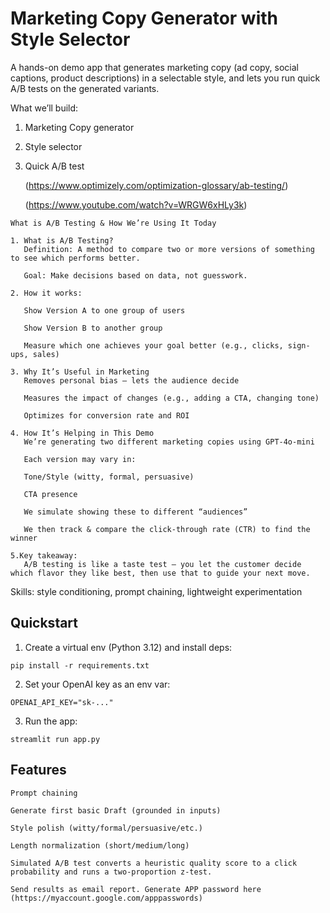 # Marketing Copy Generator with Style Selector 

A hands-on demo app that generates marketing copy (ad copy, social captions, product descriptions) in a selectable style,
and lets you run quick A/B tests on the generated variants.

What we’ll build: 
1. Marketing Copy generator
2. Style selector 
3. Quick A/B test 

   (https://www.optimizely.com/optimization-glossary/ab-testing/)

   (https://www.youtube.com/watch?v=WRGW6xHLy3k)

```
What is A/B Testing & How We’re Using It Today

1. What is A/B Testing?
   Definition: A method to compare two or more versions of something to see which performs better.
   
   Goal: Make decisions based on data, not guesswork.

2. How it works:

   Show Version A to one group of users
   
   Show Version B to another group
   
   Measure which one achieves your goal better (e.g., clicks, sign-ups, sales)

3. Why It’s Useful in Marketing
   Removes personal bias — lets the audience decide
   
   Measures the impact of changes (e.g., adding a CTA, changing tone)
   
   Optimizes for conversion rate and ROI

4. How It’s Helping in This Demo
   We’re generating two different marketing copies using GPT-4o-mini
   
   Each version may vary in:
   
   Tone/Style (witty, formal, persuasive)
   
   CTA presence
   
   We simulate showing these to different “audiences”
   
   We then track & compare the click-through rate (CTR) to find the winner

5.Key takeaway:
   A/B testing is like a taste test — you let the customer decide which flavor they like best, then use that to guide your next move.
   ```
   
   Skills: style conditioning, prompt chaining, lightweight experimentation

## Quickstart

1) Create a virtual env (Python 3.12) and install deps:
```
pip install -r requirements.txt
```

2) Set your OpenAI key as an env var:
```
OPENAI_API_KEY="sk-..."
```

3) Run the app:
```
streamlit run app.py
```

## Features
```Prompt chaining```

```Generate first basic Draft (grounded in inputs)```

```Style polish (witty/formal/persuasive/etc.)```

```Length normalization (short/medium/long)```

```Simulated A/B test converts a heuristic quality score to a click probability and runs a two-proportion z-test.```

```Send results as email report. Generate APP password here (https://myaccount.google.com/apppasswords)```
